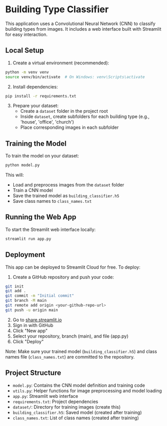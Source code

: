 # Building Type Classifier

This application uses a Convolutional Neural Network (CNN) to classify building types from images. It includes a web interface built with Streamlit for easy interaction.

## Local Setup

1. Create a virtual environment (recommended):

```bash
python -m venv venv
source venv/bin/activate  # On Windows: venv\Scripts\activate
```

2. Install dependencies:

```bash
pip install -r requirements.txt
```

3. Prepare your dataset:
   - Create a `dataset` folder in the project root
   - Inside `dataset`, create subfolders for each building type (e.g., 'house', 'office', 'church')
   - Place corresponding images in each subfolder

## Training the Model

To train the model on your dataset:

```bash
python model.py
```

This will:

- Load and preprocess images from the `dataset` folder
- Train a CNN model
- Save the trained model as `building_classifier.h5`
- Save class names to `class_names.txt`

## Running the Web App

To start the Streamlit web interface locally:

```bash
streamlit run app.py
```

## Deployment

This app can be deployed to Streamlit Cloud for free. To deploy:

1. Create a GitHub repository and push your code:

```bash
git init
git add .
git commit -m "Initial commit"
git branch -M main
git remote add origin <your-github-repo-url>
git push -u origin main
```

2. Go to [share.streamlit.io](https://share.streamlit.io)
3. Sign in with GitHub
4. Click "New app"
5. Select your repository, branch (main), and file (app.py)
6. Click "Deploy"

Note: Make sure your trained model (`building_classifier.h5`) and class names file (`class_names.txt`) are committed to the repository.

## Project Structure

- `model.py`: Contains the CNN model definition and training code
- `utils.py`: Helper functions for image preprocessing and model loading
- `app.py`: Streamlit web interface
- `requirements.txt`: Project dependencies
- `dataset/`: Directory for training images (create this)
- `building_classifier.h5`: Saved model (created after training)
- `class_names.txt`: List of class names (created after training)

